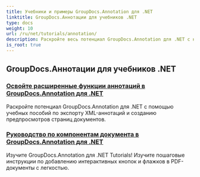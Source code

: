 ```yaml
---
title: Учебники и примеры GroupDocs.Annotation для .NET
linktitle: GroupDocs.Аннотации для учебников .NET
type: docs
weight: 10
url: /ru/net/tutorials/annotation/
description: Раскройте весь потенциал GroupDocs.Annotation для .NET с нашими руководствами. Бесшовная интеграция, улучшение совместной работы и оптимизация рабочих процессов.
is_root: true
---
```


## GroupDocs.Аннотации для учебников .NET
### [Освойте расширенные функции аннотаций в GroupDocs.Annotation для .NET](./master-advanced-annotation-features/)
Раскройте потенциал GroupDocs.Annotation для .NET с помощью учебных пособий по экспорту XML-аннотаций и созданию предпросмотров страниц документов.
### [Руководство по компонентам документа в GroupDocs.Annotation для .NET](./guide-to-document-components/)
Изучите GroupDocs.Annotation для .NET Tutorials! Изучите пошаговые инструкции по добавлению интерактивных кнопок и флажков в PDF-документы с легкостью.